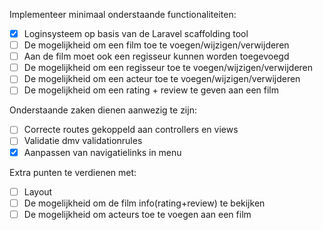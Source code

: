 Implementeer minimaal onderstaande functionaliteiten:
- [x] Loginsysteem op basis van de Laravel scaffolding tool
- [ ] De mogelijkheid om een film toe te voegen/wijzigen/verwijderen
- [ ] Aan de film moet ook een regisseur kunnen worden toegevoegd
- [ ] De mogelijkheid om een regisseur toe te voegen/wijzigen/verwijderen
- [ ] De mogelijkheid om een acteur toe te voegen/wijzigen/verwijderen
- [ ] De mogelijkheid om een rating + review te geven aan een film

Onderstaande zaken dienen aanwezig te zijn:
- [ ] Correcte routes gekoppeld aan controllers en views
- [ ] Validatie dmv validationrules
- [x] Aanpassen van navigatielinks in menu

Extra punten te verdienen met:
- [ ] Layout
- [ ] De mogelijkheid om de film info(rating+review) te bekijken
- [ ] De mogelijkheid om acteurs toe te voegen aan een film
